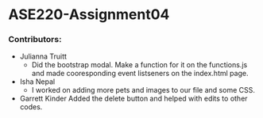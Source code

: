 # ASE220-Assignment04

### Contributors:
- Julianna Truitt 
    - Did the bootstrap modal. Make a function for it on the functions.js and made cooresponding event listseners on the index.html page.
- Isha Nepal
    - I worked on adding more pets and images to our file and some CSS.
- Garrett Kinder
    Added the delete button and helped with edits to other codes.
